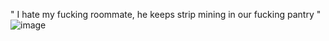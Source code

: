 "  I hate my fucking roommate, he keeps strip mining in our fucking pantry  "
![image](https://github.com/user-attachments/assets/6e245252-3a4d-4795-b799-3e0b591634c4)
